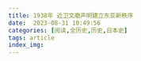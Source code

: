 ```yaml
---
title: 1938年 近卫文磨声明建立东亚新秩序
date:  2023-08-31 10:49:56
categories: [阅读,全历史,历史,日本史]
tags: article
index_img: 
---
```



